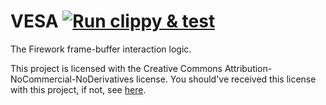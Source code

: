 # VESA [![Run clippy & test](https://github.com/Firework-OS/VESA/actions/workflows/run_and_test.yml/badge.svg)](https://github.com/Firework-OS/VESA/actions/workflows/run_and_test.yml)

The Firework frame-buffer interaction logic.

This project is licensed with the Creative Commons Attribution-NoCommercial-NoDerivatives license. You should've
received this license with this project, if not, see [here](https://creativecommons.org/licenses/by-nc-nd/4.0/).
